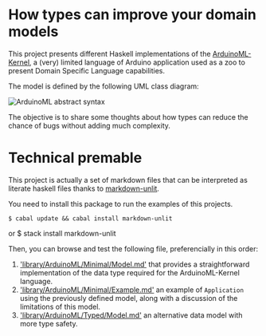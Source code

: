 # How types can improve your domain models

This project presents different Haskell implementations of the
[ArduinoML-Kernel][], a (very) limited language of Arduino application used as
a zoo to present Domain Specific Language capabilities.

The model is defined by the following UML class diagram:

![ArduinoML abstract syntax][classDiagram]

The objective is to share some thoughts about how types can reduce the chance
of bugs without adding much complexity.

# Technical premable

This project is actually a set of markdown files that can be interpreted as
literate haskell files thanks to [markdown-unlit][].

You need to install this package to run the examples of this projects.

    $ cabal update && cabal install markdown-unlit

or
    $ stack install markdown-unlit

Then, you can browse and test the following file, preferencially in this order:

1. ['library/ArduinoML/Minimal/Model.md'][minimalModel] that provides
   a straightforward implementation of the data type required for the
   ArduinoML-Kernel language.
2. ['library/ArduinoML/Minimal/Example.md'][minimalExample] an example
   of `Application` using the previously defined model, along with a discussion
   of the limitations of this model.
3. ['library/ArduinoML/Typed/Model.md'][typedModel] an alternative data model
   with more type safety.




[markdown-unlit]: http://hackage.haskell.org/package/markdown-unlit
[ArduinoML-Kernel]: https://github.com/mosser/ArduinoML-kernel
[classDiagram]: https://raw.githubusercontent.com/mosser/ArduinoML-kernel/master/kernels/uml/ArduinoML.png
[minimalModel]: library/ArduinoML/Minimal/Model.md
[minimalExample]: library/ArduinoML/Minimal/Example.md
[typedModel]: library/ArduinoML/Minimal/Model.md
